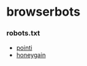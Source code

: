 # browserbots

### robots.txt

- [pointi](https://pointi.jp/robots.txt)
- [honeygain](https://www.honeygain.com/robots.txt)
